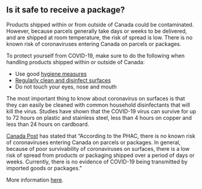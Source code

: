 ## Is it safe to receive a package?

Products shipped within or from outside of Canada could  be contaminated. However, because parcels generally take days or weeks to be delivered, and are shipped at room temperature, the risk of spread is low. There is no known risk of coronaviruses entering Canada on parcels or packages.

To protect yourself from COVID-19, make sure to do the following when handling products shipped within or outside of Canada:

- Use good [hygiene measures](https://www.canada.ca/en/public-health/services/diseases/2019-novel-coronavirus-infection/prevention-risks.html#hygiene)
- [Regularly clean and disinfect surfaces](https://www.canada.ca/en/health-canada/services/drugs-health-products/disinfectants/covid-19.html)
- Do not touch your eyes, nose and mouth

The most important thing to know about coronavirus on surfaces is that they can easily be cleaned with common household disinfectants that will kill the virus. Studies have shown that the COVID-19 virus can survive for up to 72 hours on plastic and stainless steel, less than 4 hours on copper and less than 24 hours on cardboard.

[Canada Post](https://www.canadapost.ca/cpc/en/our-company/news-and-media/corporate-news/coronavirus-disease-covid-19.page) has stated that “According to the PHAC, there is no known risk of coronaviruses entering Canada on parcels or packages. In general, because of poor survivability of coronaviruses on surfaces, there is a low risk of spread from products or packaging shipped over a period of days or weeks. Currently, there is no evidence of COVID-19 being transmitted by imported goods or packages.”

More information [here](https://www.who.int/emergencies/diseases/novel-coronavirus-2019/question-and-answers-hub/q-a-detail/q-a-coronaviruses).
